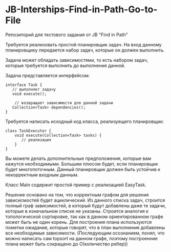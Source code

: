 # JB-Interships-Find-in-Path-Go-to-File
Репозиторий для тестового задания от JB "Find in Path"

Требуется реализовать простой планировщик задач. На вход данному планировщику передается набор задач, которые он должен выполнить.

Задача может обладать зависимостями, то есть набором задач, которые требуется выполнить до выполнения данной.

Задача представляется интерфейсом:

   ```
   interface Task {
      // выполняет задачу
      void execute();

       // возвращает зависимости для данной задачи
      Collection<Task> dependencies();
   }
   ```

Требуется написать исходный код класса, реализуещего планировщик:

   ```
   class TaskExecutor {
       void execute(Collection<Task> tasks) {
          // реализация
       }
   }
   ```
Вы можете делать дополнительные предположения, которые вам кажутся необходимыми. Большим плюсом будет, если планировщик будет многопоточным. Данный планировщик должен быть устойчив к некорректным входным данным.
  
Класс Main содержит простой пример с реализацией EasyTask. 

Решение основано на том, что корректным графом для решения зависисмостей будет ациклический. Из данного списка задач, строится полный граф зависимостей, в который будут добавлены даже те задачи, которые в изначальном списке не указаны. Строится аналогия к топологической сортировке, так  как в данном ориентированном графе может быть не один корень. Для построения плана используются пометки ожидания, которые говорят, что в план выполнения добавлены все необходимые зависимости. (Последующим осознанием, понял, что можно написать сам topsort на данном графе, поэтому построенние плана может быть сокращено до O(количество ребер))

